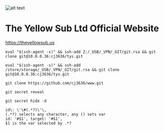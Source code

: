 ![alt text](https://repository-images.githubusercontent.com/231686434/8947ce74-ff5d-44a8-b314-7add09d6a68f "TYS LOGO")
# The Yellow Sub Ltd Official Website

https://theyellowsub.us

```
eval "$(ssh-agent -s)" && ssh-add Z:/_USB/_VPN/_GIT/git.rsa && git clone git@10.0.0.36:cj3636/tys.git
```

```
eval "$(ssh-agent -s)" && ssh-add /store/storage/_USB/_VPN/_GIT/git.rsa && git clone git@10.0.0.36:cj3636/tys.git
```

`git clone https://github.com/cj3636/www.git`

`git secret reveal`

`git secret hide -d`

```
id\: \'\#(.*?)\'\,
(.*?) selects any character, any () sets var
id: '#$1', target: '#$1', 
$1 is the var selected by .*?
```
